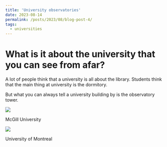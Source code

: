 ```yaml
---
title: 'University observatories'
date: 2023-08-14
permalink: /posts/2023/08/blog-post-4/
tags:
  - universities
---
```


What is it about the university that you can see from afar?
======

A lot of people think that a university is all about the library. Students think that the main thing at university is the dormitory.

But what you can always tell a university building by is the observatory tower.

![](/homepage/images/mcgill.jpg)

McGill University

![](/homepage/images/montreal.jpg)

University of Montreal

